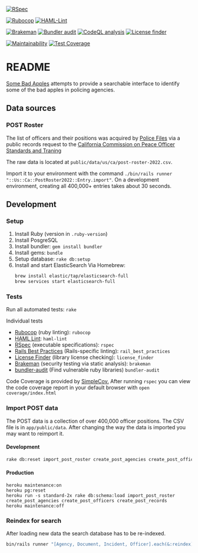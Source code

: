 [![RSpec](https://github.com/TalariaSoftware/somebadapples/actions/workflows/rspec.yml/badge.svg)](https://github.com/TalariaSoftware/somebadapples/actions/workflows/rspec.yml)

[![Rubocop](https://github.com/TalariaSoftware/somebadapples/actions/workflows/rubocop.yml/badge.svg)](https://github.com/TalariaSoftware/somebadapples/actions/workflows/rubocop.yml)
[![HAML-Lint](https://github.com/TalariaSoftware/somebadapples/actions/workflows/haml_lint.yml/badge.svg)](https://github.com/TalariaSoftware/somebadapples/actions/workflows/haml_lint.yml)

[![Brakeman](https://github.com/TalariaSoftware/somebadapples/actions/workflows/brakeman.yml/badge.svg)](https://github.com/TalariaSoftware/somebadapples/actions/workflows/brakeman.yml)
[![Bundler audit](https://github.com/TalariaSoftware/somebadapples/actions/workflows/bundler-audit.yml/badge.svg)](https://github.com/TalariaSoftware/somebadapples/actions/workflows/bundler-audit.yml)
[![CodeQL analysis](https://github.com/TalariaSoftware/somebadapples/actions/workflows/codeql-analysis.yml/badge.svg)](https://github.com/TalariaSoftware/somebadapples/actions/workflows/codeql-analysis.yml)
[![License finder](https://github.com/TalariaSoftware/somebadapples/actions/workflows/license-finder.yml/badge.svg)](https://github.com/TalariaSoftware/somebadapples/actions/workflows/license-finder.yml)

[![Maintainability](https://api.codeclimate.com/v1/badges/ceed13ca74e86e5a4f9c/maintainability)](https://codeclimate.com/github/TalariaSoftware/somebadapples/maintainability)
[![Test Coverage](https://api.codeclimate.com/v1/badges/ceed13ca74e86e5a4f9c/test_coverage)](https://codeclimate.com/github/TalariaSoftware/somebadapples/test_coverage)

# README

[Some Bad Apples](https://somebadapples.org) attempts to provide a searchable
interface to identify some of the bad apples in policing agencies.

## Data sources

### POST Roster

The list of officers and their positions was acquired by [Police
Files](https://policefiles.org/2022/12/24/half-million-cops/) via a public records request to the [California Commission on Peace Officer Standards and Traning](https://post.ca.gov)

The raw data is located at `public/data/us/ca/post-roster-2022.csv`.

Import it to your environment with the command `./bin/rails runner "::Us::Ca::PostRoster2022::Entry.import"`. On a development environment, creating all 400,000+ entries takes about 30 seconds.

## Development

### Setup

1. Install Ruby (version in `.ruby-version`)
2. Install PosgreSQL
2. Install bundler: `gem install bundler`
3. Install gems: `bundle`
4. Setup database: `rake db:setup`
5. Install and start ElasticSearch
  Via Homebrew:
    ```sh
    brew install elastic/tap/elasticsearch-full
    brew services start elasticsearch-full
    ```

### Tests

Run all automated tests: `rake`

Individual tests

- [Rubocop](https://rubocop.org) (ruby linting): `rubocop`
- [HAML Lint](https://github.com/sds/haml-lint#haml-lint): `haml-lint`
- [RSpec](https://rspec.info) (executable specifications): `rspec`
- [Rails Best Practices](https://rails-bestpractices.com) (Rails-specific linting): `rail_best_practices`
- [License Finder](https://github.com/pivotal/LicenseFinder) (library license checking): `license_finder`
- [Brakeman](https://brakemanscanner.org) (security testing via static analysis): `brakeman`
- [bundler-audit](https://github.com/rubysec/bundler-audit#readme) (Find vulnerable ruby libraries) `bundler-audit`

Code Coverage is provided by
[SimpleCov.](https://github.com/simplecov-ruby/simplecov#simplecov----) After
running `rspec` you can view the code coverage report in your default browser
with `open coverage/index.html`

### Import POST data

The POST data is a collection of over 400,000 officer positions. The CSV file is
in `app/public/data`. After changing the way the data is imported you may want
to reimport it.

#### Development

```sh
rake db:reset import_post_roster create_post_agencies create_post_officers create_post_records
```

#### Production

```
heroku maintenance:on
heroku pg:reset
heroku run -s standard-2x rake db:schema:load import_post_roster create_post_agencies create_post_officers create_post_records
heroku maintenance:off
```

### Reindex for search

After loading new data the search database has to be re-indexed.

```sh
bin/rails runner "[Agency, Document, Incident, Officer].each(&:reindex)"
```
